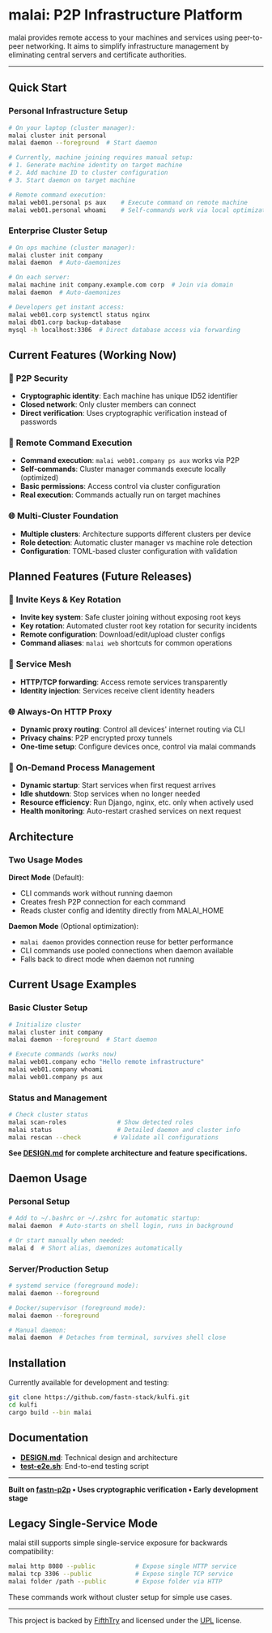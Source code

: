 # malai: P2P Infrastructure Platform

malai provides remote access to your machines and services using peer-to-peer networking. It aims to simplify infrastructure management by eliminating central servers and certificate authorities.

---

## Quick Start

### Personal Infrastructure Setup

```bash
# On your laptop (cluster manager):
malai cluster init personal
malai daemon --foreground  # Start daemon

# Currently, machine joining requires manual setup:
# 1. Generate machine identity on target machine
# 2. Add machine ID to cluster configuration
# 3. Start daemon on target machine

# Remote command execution:
malai web01.personal ps aux    # Execute command on remote machine
malai web01.personal whoami    # Self-commands work via local optimization
```

### Enterprise Cluster Setup

```bash
# On ops machine (cluster manager):
malai cluster init company
malai daemon  # Auto-daemonizes

# On each server:
malai machine init company.example.com corp  # Join via domain
malai daemon  # Auto-daemonizes

# Developers get instant access:
malai web01.corp systemctl status nginx
malai db01.corp backup-database
mysql -h localhost:3306  # Direct database access via forwarding
```

## Current Features (Working Now)

### 🔐 **P2P Security**
- **Cryptographic identity**: Each machine has unique ID52 identifier
- **Closed network**: Only cluster members can connect
- **Direct verification**: Uses cryptographic verification instead of passwords

### 📡 **Remote Command Execution**
- **Command execution**: `malai web01.company ps aux` works via P2P
- **Self-commands**: Cluster manager commands execute locally (optimized)
- **Basic permissions**: Access control via cluster configuration
- **Real execution**: Commands actually run on target machines

### 🌐 **Multi-Cluster Foundation**  
- **Multiple clusters**: Architecture supports different clusters per device
- **Role detection**: Automatic cluster manager vs machine role detection
- **Configuration**: TOML-based cluster configuration with validation

## Planned Features (Future Releases)

### 🔑 **Invite Keys & Key Rotation**
- **Invite key system**: Safe cluster joining without exposing root keys
- **Key rotation**: Automated cluster root key rotation for security incidents
- **Remote configuration**: Download/edit/upload cluster configs
- **Command aliases**: `malai web` shortcuts for common operations

### 📡 **Service Mesh**
- **HTTP/TCP forwarding**: Access remote services transparently
- **Identity injection**: Services receive client identity headers

### 🌐 **Always-On HTTP Proxy**
- **Dynamic proxy routing**: Control all devices' internet routing via CLI
- **Privacy chains**: P2P encrypted proxy tunnels
- **One-time setup**: Configure devices once, control via malai commands

### 🔄 **On-Demand Process Management**
- **Dynamic startup**: Start services when first request arrives
- **Idle shutdown**: Stop services when no longer needed  
- **Resource efficiency**: Run Django, nginx, etc. only when actively used
- **Health monitoring**: Auto-restart crashed services on next request

## Architecture

### **Two Usage Modes**

**Direct Mode** (Default):
- CLI commands work without running daemon
- Creates fresh P2P connection for each command
- Reads cluster config and identity directly from MALAI_HOME

**Daemon Mode** (Optional optimization):  
- `malai daemon` provides connection reuse for better performance
- CLI commands use pooled connections when daemon available
- Falls back to direct mode when daemon not running

## Current Usage Examples

### Basic Cluster Setup
```bash
# Initialize cluster
malai cluster init company
malai daemon --foreground  # Start daemon

# Execute commands (works now)
malai web01.company echo "Hello remote infrastructure"
malai web01.company whoami
malai web01.company ps aux
```

### Status and Management
```bash
# Check cluster status
malai scan-roles              # Show detected roles
malai status                  # Detailed daemon and cluster info
malai rescan --check         # Validate all configurations
```

**See [DESIGN.md](DESIGN.md) for complete architecture and feature specifications.**


## Daemon Usage

### Personal Setup
```bash
# Add to ~/.bashrc or ~/.zshrc for automatic startup:
malai daemon  # Auto-starts on shell login, runs in background

# Or start manually when needed:
malai d  # Short alias, daemonizes automatically
```

### Server/Production Setup  
```bash
# systemd service (foreground mode):
malai daemon --foreground

# Docker/supervisor (foreground mode):  
malai daemon --foreground

# Manual daemon:
malai daemon  # Detaches from terminal, survives shell close
```

## Installation

Currently available for development and testing:

```bash
git clone https://github.com/fastn-stack/kulfi.git
cd kulfi
cargo build --bin malai
```

## Documentation

- **[DESIGN.md](DESIGN.md)**: Technical design and architecture
- **[test-e2e.sh](test-e2e.sh)**: End-to-end testing script

---

**Built on [fastn-p2p](https://github.com/fastn-stack/fastn) • Uses cryptographic verification • Early development stage**

## Legacy Single-Service Mode

malai still supports simple single-service exposure for backwards compatibility:

```bash
malai http 8080 --public           # Expose single HTTP service
malai tcp 3306 --public            # Expose single TCP service  
malai folder /path --public        # Expose folder via HTTP
```

These commands work without cluster setup for simple use cases.

---

This project is backed by [FifthTry](https://fifthtry.com/) and licensed under the [UPL](LICENSE) license.